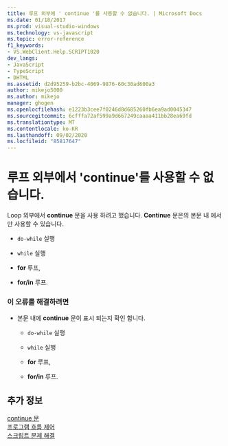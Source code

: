 ```yaml
---
title: 루프 외부에 ' continue '를 사용할 수 없습니다. | Microsoft Docs
ms.date: 01/18/2017
ms.prod: visual-studio-windows
ms.technology: vs-javascript
ms.topic: error-reference
f1_keywords:
- VS.WebClient.Help.SCRIPT1020
dev_langs:
- JavaScript
- TypeScript
- DHTML
ms.assetid: d2d95259-b2bc-4069-9876-60c30ad600a3
author: mikejo5000
ms.author: mikejo
manager: ghogen
ms.openlocfilehash: e1223b3cee7f0246d8d685260fb6ea9ad0045347
ms.sourcegitcommit: 6cfffa72af599a9d667249caaaa411bb28ea69fd
ms.translationtype: MT
ms.contentlocale: ko-KR
ms.lasthandoff: 09/02/2020
ms.locfileid: "85817647"
---
```

# <a name="cant-have-continue-outside-of-loop"></a>루프 외부에서 'continue'를 사용할 수 없습니다.
Loop 외부에서 **continue** 문을 사용 하려고 했습니다. **Continue** 문은의 본문 내 에서만 사용할 수 있습니다.  
  
- `do-while` 실행  
  
- `while` 실행  
  
- **for** 루프,  
  
- **for/in** 루프.  
  
### <a name="to-correct-this-error"></a>이 오류를 해결하려면  
  
- 본문 내에 **continue** 문이 표시 되는지 확인 합니다.  
  
  - `do-while` 실행  

  - `while` 실행  

  - **for** 루프,  

  - **for/in** 루프.  
  
## <a name="see-also"></a>추가 정보  
 [continue 문](../../javascript/reference/continue-statement-javascript.md)   
 [프로그램 흐름 제어](../../javascript/controlling-program-flow-javascript.md)   
 [스크립트 문제 해결](../../javascript/advanced/troubleshooting-your-scripts-javascript.md)
